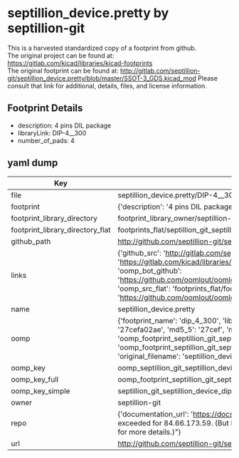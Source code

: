 # septillion_device.pretty by septillion-git  
This is a harvested standardized copy of a footprint from github.  
The original project can be found at:  
https://gitlab.com/kicad/libraries/kicad-footprints  
The original footprint can be found at:
http://gitlab.com/septillion-git/septillion_device.pretty/blob/master/SSOT-3_GDS.kicad_mod
Please consult that link for additional, details, files, and license information.  
## Footprint Details
* description: 4 pins DIL package  
* libraryLink: DIP-4__300  
* number_of_pads: 4  
## yaml dump  
| Key | Value |  
| --- | --- |  
| file | septillion_device.pretty/DIP-4__300.kicad_mod |  
| footprint | {'description': '4 pins DIL package', 'libraryLink': 'DIP-4__300', 'number_of_pads': 4} |  
| footprint_library_directory | footprint_library_owner/septillion-git_septillion_device.pretty |  
| footprint_library_directory_flat | footprints_flat/septillion_git_septillion_device_dip_4_300/working |  
| github_path | http://github.com/septillion-git/septillion_device.pretty/blob/master/DIP-4__300.kicad_mod |  
| links | {'github_src': 'http://gitlab.com/septillion-git/septillion_device.pretty/blob/master/SSOT-3_GDS.kicad_mod', 'github_src_repo': 'https://gitlab.com/kicad/libraries/kicad-footprints', 'oomp_bot': 'footprints/septillion_git_septillion_device_dip_4_300/working', 'oomp_bot_github': 'https://github.com/oomlout/oomlout_oomp_footprint_bot/tree/main/footprints/septillion_git_septillion_device_dip_4_300/working', 'oomp_src_flat': 'footprints_flat/footprints_flat/septillion_git_septillion_device_dip_4_300/working', 'oomp_src_flat_github': 'https://github.com/oomlout/oomlout_oomp_footprint_src/tree/main/footprints_flat/septillion_git_septillion_device_dip_4_300/working'} |  
| name | septillion_device.pretty |  
| oomp | {'footprint_name': 'dip_4_300', 'library_name': 'septillion_device', 'md5': '27cefa02aebb17ef235c57e68fafd3f6', 'md5_10': '27cefa02ae', 'md5_5': '27cef', 'md5_6': '27cefa', 'oomp_key': 'oomp_septillion_git_septillion_device_dip_4_300', 'oomp_key_extra': 'oomp_footprint_septillion_git_septillion_device_dip_4_300', 'oomp_key_full': 'oomp_footprint_septillion_git_septillion_device_dip_4_300_27cefa', 'oomp_key_simple': 'septillion_git_septillion_device_dip_4_300', 'original_filename': 'septillion_device.pretty/DIP-4__300.kicad_mod', 'owner_name': 'septillion_git'} |  
| oomp_key | oomp_septillion_git_septillion_device_dip_4_300 |  
| oomp_key_full | oomp_footprint_septillion_git_septillion_device_dip_4_300 |  
| oomp_key_simple | septillion_git_septillion_device_dip_4_300 |  
| owner | septillion-git |  
| repo | {'documentation_url': 'https://docs.github.com/rest/overview/resources-in-the-rest-api#rate-limiting', 'message': "API rate limit exceeded for 84.66.173.59. (But here's the good news: Authenticated requests get a higher rate limit. Check out the documentation for more details.)"} |  
| url | http://github.com/septillion-git/septillion_device.pretty |  


